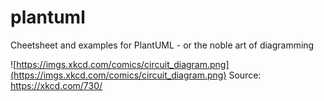 # plantuml
Cheetsheet and examples for PlantUML - or the noble art of diagramming

![https://imgs.xkcd.com/comics/circuit_diagram.png](https://imgs.xkcd.com/comics/circuit_diagram.png)
Source: https://xkcd.com/730/

